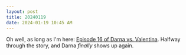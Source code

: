 ```yaml
---
layout: post
title: 20240119
date: 2024-01-19 10:45 AM
---
```

Oh well, as long as I'm here: [Episode 16 of Darna vs. Valentina](https://multoghost.wordpress.com/2024/01/18/1950s-darna-darna-returns/). Halfway through the story, and Darna *finally* shows up again.